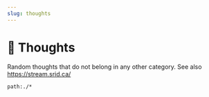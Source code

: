 ```yaml
---
slug: thoughts
---
```


# :brain: Thoughts

Random thoughts that do not belong in any other category. See also https://stream.srid.ca/

```query
path:./*
```
